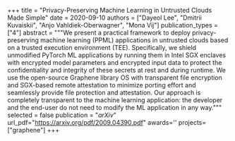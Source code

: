 +++
title = "Privacy-Preserving Machine Learning in Untrusted Clouds Made Simple"
date = 2020-09-10
authors = ["Dayeol Lee", "Dmitrii Kuvaiskii", "Anjo Vahldiek-Oberwagner", "Mona Vij"]
publication_types = ["4"]
abstract = """We present a practical framework to deploy privacy-preserving machine learning (PPML) applications in untrusted clouds based on a trusted execution environment (TEE). Specifically, we shield unmodified PyTorch ML applications by running them in Intel SGX enclaves with encrypted model parameters and encrypted input data to protect the confidentiality and integrity of these secrets at rest and during runtime. We use the open-source Graphene library OS with transparent file encryption and SGX-based remote attestation to minimize porting effort and seamlessly provide file protection and attestation. Our approach is completely transparent to the machine learning application: the developer and the end-user do not need to modify the ML application in any way."""
selected = false
publication = "*arXiv*"
url_pdf="https://arxiv.org/pdf/2009.04390.pdf"
awards=''
projects=["graphene"]
+++
